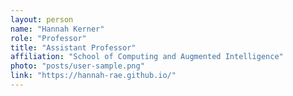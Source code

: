 ```yaml
---
layout: person
name: "Hannah Kerner"
role: "Professor"
title: "Assistant Professor"
affiliation: "School of Computing and Augmented Intelligence"
photo: "posts/user-sample.png"
link: "https://hannah-rae.github.io/"
---
```

